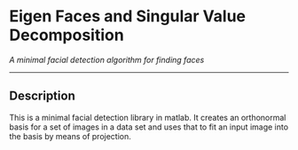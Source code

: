 # Eigen Faces and Singular Value Decomposition
*A minimal facial detection algorithm for finding faces*
***
## Description
This is a minimal facial detection library in matlab. It creates an orthonormal basis for a set of images in a data set and uses that to fit an input image into the basis by means of projection. 